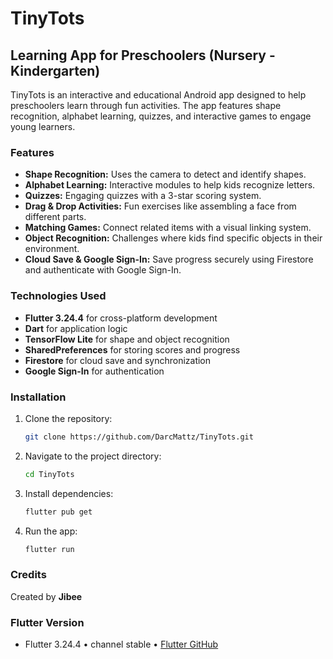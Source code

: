 # TinyTots

## Learning App for Preschoolers (Nursery - Kindergarten)

TinyTots is an interactive and educational Android app designed to help preschoolers learn through fun activities. The app features shape recognition, alphabet learning, quizzes, and interactive games to engage young learners.

### Features

- **Shape Recognition:** Uses the camera to detect and identify shapes.
- **Alphabet Learning:** Interactive modules to help kids recognize letters.
- **Quizzes:** Engaging quizzes with a 3-star scoring system.
- **Drag & Drop Activities:** Fun exercises like assembling a face from different parts.
- **Matching Games:** Connect related items with a visual linking system.
- **Object Recognition:** Challenges where kids find specific objects in their environment.
- **Cloud Save & Google Sign-In:** Save progress securely using Firestore and authenticate with Google Sign-In.

### Technologies Used

- **Flutter 3.24.4** for cross-platform development
- **Dart** for application logic
- **TensorFlow Lite** for shape and object recognition
- **SharedPreferences** for storing scores and progress
- **Firestore** for cloud save and synchronization
- **Google Sign-In** for authentication

### Installation

1. Clone the repository:
   ```sh
   git clone https://github.com/DarcMattz/TinyTots.git
   ```
2. Navigate to the project directory:
   ```sh
   cd TinyTots
   ```
3. Install dependencies:
   ```sh
   flutter pub get
   ```
4. Run the app:
   ```sh
   flutter run
   ```

### Credits

Created by **Jibee**

### Flutter Version

- Flutter 3.24.4 • channel stable • [Flutter GitHub](https://github.com/flutter/flutter.git)
